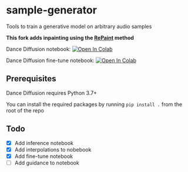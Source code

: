 # sample-generator
Tools to train a generative model on arbitrary audio samples

**This fork adds inpainting using the [RePaint](https://arxiv.org/pdf/2201.09865.pdf) method**

Dance Diffusion notebook: [![Open In Colab](https://colab.research.google.com/assets/colab-badge.svg)](https://github.com/realfolkcode/sample-generator/blob/main/Dance_Diffusion_Inpainting.ipynb)

Dance Diffusion fine-tune notebook: [![Open In Colab](https://colab.research.google.com/assets/colab-badge.svg)](https://colab.research.google.com/github/Harmonai-org/sample-generator/blob/main/Finetune_Dance_Diffusion.ipynb)

## Prerequisites
Dance Diffusion requires Python 3.7+

You can install the required packages by running `pip install .` from the root of the repo

## Todo

- [x] Add inference notebook
- [x] Add interpolations to nobebook
- [x] Add fine-tune notebook
- [ ] Add guidance to notebook
